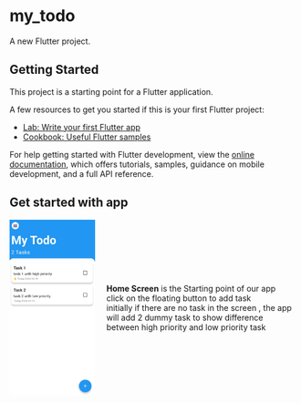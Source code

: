 # my_todo

A new Flutter project.

## Getting Started

This project is a starting point for a Flutter application.

A few resources to get you started if this is your first Flutter project:

- [Lab: Write your first Flutter app](https://docs.flutter.dev/get-started/codelab)
- [Cookbook: Useful Flutter samples](https://docs.flutter.dev/cookbook)

For help getting started with Flutter development, view the
[online documentation](https://docs.flutter.dev/), which offers tutorials,
samples, guidance on mobile development, and a full API reference.

## Get started with app

<div style="display: flex; align-items: center;">
  <img src="./images/homeScreen.jpg" alt="Image Description" width="150" style="margin-right: 20px;">
  <p><b>Home Screen</b> is the Starting point of our app 
  <br>
  click on the floating button to add task 
  <br>
  initially if there are no task in the screen , the app will add 2 dummy task to show difference between high priority and low priority task
    
  </p>
</div>

